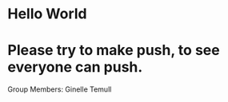 # Hello World
# Please try to make push, to see everyone can push.

Group Members: 
Ginelle Temull

